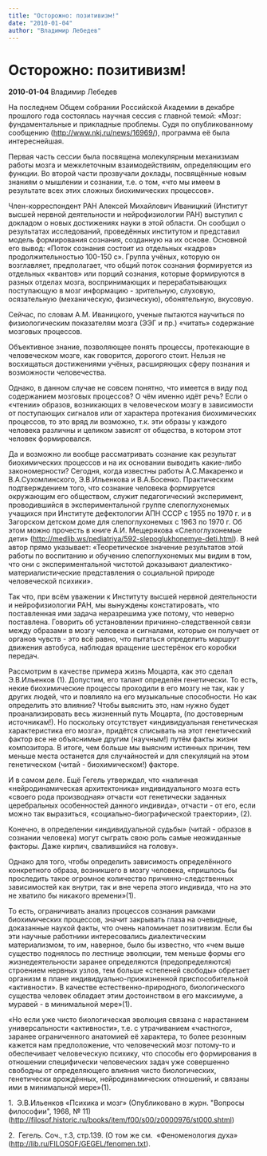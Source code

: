 ```yaml
---
title: "Осторожно: позитивизм!"
date: "2010-01-04"
author: "Владимир Лебедев"
---
```


# Осторожно: позитивизм!

**2010-01-04** Владимир Лебедев

На последнем Общем собрании Российской Академии в декабре прошлого года состоялась научная сессия с главной темой: «Мозг: фундаментальные и прикладные проблемы. Судя по опубликованному сообщению (http://www.nkj.ru/news/16969/), программа её была интереснейшая.

Первая часть сессии была посвящена молекулярным механизмам работы мозга и межклеточным взаимодействиям, определяющим его функции. Во второй части прозвучали доклады, посвящённые новым знаниям о мышлении и сознании, т.е. о том, «что мы имеем в результате всех этих сложных биохимических процессов».

Член-корреспондент РАН Алексей Михайлович Иваницкий (Институт высшей нервной деятельности и нейрофизиологии РАН) выступил с докладом о новых достижениях науки в этой области. Он сообщил о результатах исследований, проведённых институтом и представил модель формирования сознания, созданную на их основе. Основной его вывод: «Поток сознания состоит из отдельных «кадров» продолжительностью 100-150 с». Группа учёных, которую он возглавляет, предполагает, что общий поток сознания формируется из отдельных «квантов» или порций сознания, которые формируются в разных отделах мозга, воспринимающих и перерабатывающих поступающую в мозг информацию - зрительную, слуховую, осязательную (механическую, физическую), обонятельную, вкусовую.

Сейчас, по словам А.М. Иваницкого, ученые пытаются научиться по физиологическим показателям мозга (ЭЭГ и пр.) «читать» содержание мозговых процессов.

Объективное знание, позволяющее понять процессы, протекающие в человеческом мозге, как говорится, дорогого стоит.  Нельзя не восхищаться достижениями учёных, расширяющих сферу познания и возможности человечества.

Однако, в данном случае не совсем понятно, что имеется в виду под содержанием мозговых процессов? О чём именно идёт речь? Если о «чтении» образов, возникающих в человеческом мозгу в зависимости от поступающих сигналов или от характера протекания биохимических процессов, то это вряд ли возможно, т.к. эти образы у каждого человека различны и целиком зависят от общества, в котором этот человек формировался.

Да и возможно ли вообще рассматривать сознание как результат биохимических процессов и на их основании выводить какие-либо закономерности? Сегодня, когда известны работы А.С.Макаренко и В.А.Сухомлинского, Э.В.Ильенкова и В.А.Босенко. Практическим подтверждением того, что сознание человека формируется окружающим его обществом,  служит педагогический эксперимент, проводившийся в экспериментальной группе слепоглухонемых учащихся при Институте дефектологии АПН СССР с 1955 по 1970 г. и в Загорском детском доме для слепоглухонемых с 1963 по 1970 г.  Об этом можно прочесть в книге А.И. Мещерякова «Слепоглухонемые дети» (http://medlib.ws/pediatriya/592-slepoglukhonemye-deti.html). В ней автор прямо указывает: «Теоретическое значение результатов этой работы по воспитанию и обучению слепоглухонемых мы видим в том, что они с экспериментальной чистотой доказывают диалектико-материалистические представления о социальной природе человеческой психики».

Так что, при всём уважении к Институту высшей нервной деятельности и нейрофизиологии РАН, мы вынуждены констатировать, что поставленная ими задача неразрешима уже потому, что неверно поставлена. Говорить об установлении причинно-следственной связи между образами в мозгу человека и сигналами, которые он получает от органов чувств - это всё равно, что пытаться определить маршрут движения автобуса, наблюдая вращение шестерёнок его коробки передач.

Рассмотрим в качестве примера жизнь Моцарта, как это сделал Э.В.Ильенков (1). Допустим, его талант определён генетически. То есть, некие биохимические процессы проходили в его мозгу не так, как у других людей, что и повлияло на его музыкальные способности. Но как определить это влияние? Чтобы выяснить это, нам нужно будет проанализировать весь жизненный путь Моцарта, (по достоверным источникам!). Но поскольку отсутствует «индивидуальная генетическая характеристика его мозга», придётся списывать на этот генетический фактор все не объяснимые другим (научным!) путём факты жизни композитора. В итоге, чем больше мы выясним истинных причин, тем меньше места останется для случайностей и для спекуляций на этом генетическом (читай - биохимическом!) факторе.

И в самом деле. Ещё Гегель утверждал, что «наличная «нейродинамическая архитектоника» индивидуального мозга есть «своего рода производная» отчасти «от генетически заданных церебральных особенностей данного индивида», отчасти - от его, если можно так выразиться, «социально-биографической траектории», (2).

Конечно, в определении «индивидуальной судьбы» (читай - образов в сознании человека) могут сыграть свою роль самые неожиданные факторы. Даже кирпич, свалившийся на голову».

Однако для того, чтобы определить зависимость определённого конкретного образа, возникшего в мозгу человека,  «пришлось бы проследить такое огромное количество причинно-следственных зависимостей как внутри, так и вне черепа этого индивида, что на это не хватило бы никакого времени»(1).

То есть, ограничивать анализ процессов сознания рамками биохимических процессов, значит закрывать глаза на очевидные, доказанные наукой факты, что очень напоминает позитивизм. Если бы эти научные работники интересовались диалектическим материализмом, то им, наверное, было бы известно, что «чем выше существо поднялось по лестнице эволюции, тем меньше формы его жизнедеятельности заранее определяются (предопределяются) строением нервных узлов, тем больше «степеней свободы» обретает организм в плане индивидуально-прижизненной приспособительной «активности». В качестве естественно-природного, биологического существа человек обладает этим достоинством в его максимуме, а муравей - в минимальной мере»(1).

«Но если уже чисто биологическая эволюция связана с нарастанием универсальности «активности», т.е. с утрачиванием «частного», заранее ограниченного анатомией её характера, то более резонным кажется нам предположение, что человеческий мозг потому-то и обеспечивает человеческую психику, что способы его формирования в отношении специфически человеческих задач уже совершенно свободны от определяющего влияния чисто биологических, генетически врождённых, нейродинамических отношений, и связаны ими в минимальной мере»(1).

1.  Э.В.Ильенков 	«Психика и мозг» (Опубликовано в журн. 	"Вопросы философии", 1968, № 11) 	(http://filosof.historic.ru/books/item/f00/s00/z0000976/st000.shtml)

2.  Гегель. 	Соч., т.3, стр.139. (О том же см.  «Феноменология 	духа» (http://lib.ru/FILOSOF/GEGEL/fenomen.txt).